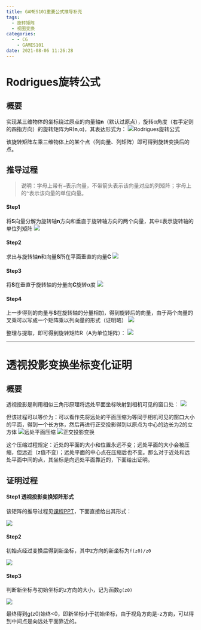 ```yaml
---
title: GAMES101重要公式推导补充
tags:
  - 旋转矩阵
  - 视图变换
categories:
  - - CG
    - GAMES101
date: 2021-08-06 11:26:28
---
```

# Rodrigues旋转公式

## 概要
实现某三维物体的坐标绕过原点的向量轴**n**（默认过原点），旋转α角度（右手定则的四指方向）的旋转矩阵为R(**n**,α)，其表达形式为：
![Rodrigues旋转公式](2021-08-06-17-50-47.png)

该旋转矩阵左乘三维物体上的某个点（列向量、列矩阵）即可得到旋转变换后的点。
## 推导过程
> 说明：字母上带有`→`表示向量，不带箭头表示该向量对应的列矩阵；字母上的`^`表示该向量的单位向量。

#### Step1
将**S**向量分解为旋转轴**n**方向和垂直于旋转轴方向的两个向量，其中`I`表示旋转轴的单位列矩阵
![](2021-08-07-09-55-48.png)

#### Step2
求出与旋转轴**n**和向量**S**所在平面垂直的向量**C**
![](2021-08-07-09-56-11.png)

#### Step3
将**S**在垂直于旋转轴的分量向**C**旋转α度
![](2021-08-07-09-57-58.png)

#### Step4
上一步得到的向量与**S**在旋转轴的分量相加，得到旋转后的向量，由于两个向量的叉乘可以写成一个矩阵乘以列向量的形式（证明略）
![](2021-08-07-09-53-09.png)

整理与提取，即可得到旋转矩阵R（A为单位矩阵）：
![](2021-08-07-09-58-44.png)

---

# 透视投影变换坐标变化证明

## 概要

透视投影是利用相似三角形原理将远处平面坐标映射到相机可见的窗口处：
![](2021-08-08-10-12-39.png)

但该过程可以等价为：可以看作先将远处的平面压缩为等同于相机可见的窗口大小的平面，得到一个长方体，然后再进行正交投影得到以原点为中心的边长为2的立方体
![远处平面压缩](2021-08-08-10-14-43.png)
![正交投影变换](2021-08-08-10-16-01.png)

这个压缩过程规定：近处的平面的大小和位置永远不变；远处平面的大小会被压缩，但远近（z值不变）；远处平面的中心点在压缩后也不变。那么对于近处和远处平面中间的点，其坐标是向远处平面靠近的，下面给出证明。

## 证明过程

#### Step1 透视投影变换矩阵形式
该矩阵的推导过程见[课程PPT](https://sites.cs.ucsb.edu/~lingqi/teaching/resources/GAMES101_Lecture_04.pdf)，下面直接给出其形式：

![](2021-08-08-10-42-08.png)

#### Step2 
初始点经过变换后得到新坐标，其中z方向的新坐标为`f(z0)/z0`

![](2021-08-08-10-43-57.png)

#### Step3
判断新坐标与初始坐标的z方向的大小，记为函数`g(z0)`

![](2021-08-08-10-45-40.png)

最终得到g(z0)始终<0，即新坐标小于初始坐标，由于视角方向是-z方向，可以得到中间点是向远处平面靠近的。
